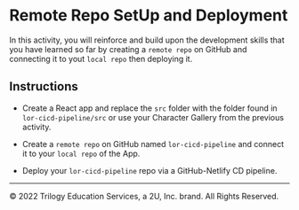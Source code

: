 # Remote Repo SetUp and Deployment

In this activity, you will reinforce and build upon the development skills that you have learned so far by creating a `remote repo` on GitHub and connecting it to yout `local repo` then deploying it.

## Instructions

* Create a React app and replace the `src` folder with the folder found in `lor-cicd-pipeline/src` or use your Character Gallery from the previous activity.
  
* Create a `remote repo` on GitHub named `lor-cicd-pipeline` and connect it to your `local repo` of the App.
  
* Deploy your `lor-cicd-pipeline` repo via a GitHub-Netlify CD pipeline.

---

© 2022 Trilogy Education Services, a 2U, Inc. brand. All Rights Reserved.
